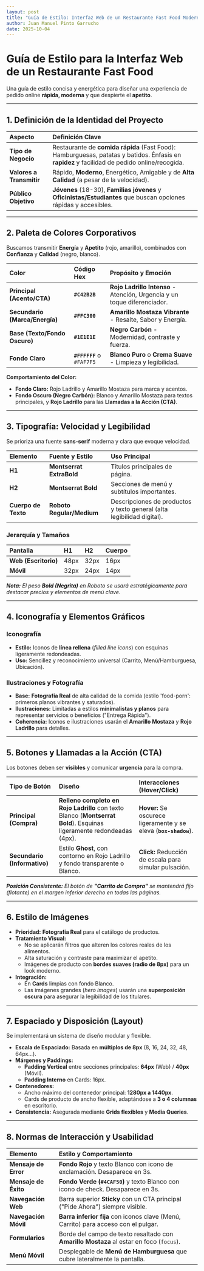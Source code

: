 ```yaml
---
layout: post
title: "Guía de Estilo: Interfaz Web de un Restaurante Fast Food Moderno"
author: Juan Manuel Pinto Garrucho
date: 2025-10-04
---
```


# Guía de Estilo para la Interfaz Web de un Restaurante Fast Food

Una guía de estilo concisa y energética para diseñar una experiencia de pedido online **rápida, moderna** y que despierte el **apetito**.

---

## 1. Definición de la Identidad del Proyecto

| Aspecto | Definición Clave |
| :--- | :--- |
| **Tipo de Negocio** | Restaurante de **comida rápida** (Fast Food): Hamburguesas, patatas y batidos. Énfasis en **rapidez** y facilidad de pedido online/recogida. |
| **Valores a Transmitir** | Rápido, **Moderno**, Energético, Amigable y de **Alta Calidad** (a pesar de la velocidad). |
| **Público Objetivo** | **Jóvenes** (18-30), **Familias jóvenes** y **Oficinistas/Estudiantes** que buscan opciones rápidas y accesibles. |

---

## 2. Paleta de Colores Corporativos

Buscamos transmitir **Energía** y **Apetito** (rojo, amarillo), combinados con **Confianza** y **Calidad** (negro, blanco).

| Color | Código Hex | Propósito y Emoción |
| :--- | :--- | :--- |
| **Principal (Acento/CTA)** | **`#C42B2B`** | **Rojo Ladrillo Intenso** - Atención, Urgencia y un toque diferenciador. |
| **Secundario (Marca/Energía)** | **`#FFC300`** | **Amarillo Mostaza Vibrante** - Resalte, Sabor y Energía. |
| **Base (Texto/Fondo Oscuro)** | **`#1E1E1E`** | **Negro Carbón** - Modernidad, contraste y fuerza. |
| **Fondo Claro** | **`#FFFFFF`** o `#FAF7F5` | **Blanco Puro** o **Crema Suave** - Limpieza y legibilidad. |

**Comportamiento del Color:**
* **Fondo Claro:** Rojo Ladrillo y Amarillo Mostaza para marca y acentos.
* **Fondo Oscuro (Negro Carbón):** Blanco y Amarillo Mostaza para textos principales, y **Rojo Ladrillo** para las **Llamadas a la Acción (CTA)**.

---

## 3. Tipografía: Velocidad y Legibilidad

Se prioriza una fuente **sans-serif** moderna y clara que evoque velocidad.

| Elemento | Fuente y Estilo | Uso Principal |
| :--- | :--- | :--- |
| **H1** | **Montserrat ExtraBold** | Títulos principales de página. |
| **H2** | **Montserrat Bold** | Secciones de menú y subtítulos importantes. |
| **Cuerpo de Texto** | **Roboto Regular/Medium** | Descripciones de productos y texto general (alta legibilidad digital). |

### Jerarquía y Tamaños

| Pantalla | H1 | H2 | Cuerpo |
| :--- | :--- | :--- | :--- |
| **Web (Escritorio)** | 48px | 32px | 16px |
| **Móvil** | 32px | 24px | 14px |

***Nota:*** *El peso **Bold (Negrita)** en Roboto se usará estratégicamente para destacar precios y elementos de menú clave.*

---

## 4. Iconografía y Elementos Gráficos

### Iconografía
* **Estilo:** Iconos de **línea rellena** (*filled line icons*) con esquinas ligeramente redondeadas.
* **Uso:** Sencillez y reconocimiento universal (Carrito, Menú/Hamburguesa, Ubicación).

### Ilustraciones y Fotografía
* **Base:** **Fotografía Real** de alta calidad de la comida (estilo 'food-porn': primeros planos vibrantes y saturados).
* **Ilustraciones:** Limitadas a estilos **minimalistas y planos** para representar servicios o beneficios ("Entrega Rápida").
* **Coherencia:** Iconos e ilustraciones usarán el **Amarillo Mostaza** y **Rojo Ladrillo** para detalles.

---

## 5. Botones y Llamadas a la Acción (CTA)

Los botones deben ser **visibles** y comunicar **urgencia** para la compra.

| Tipo de Botón | Diseño | Interacciones (Hover/Click) |
| :--- | :--- | :--- |
| **Principal (Compra)** | **Relleno completo en Rojo Ladrillo** con texto Blanco (**Montserrat Bold**). Esquinas ligeramente redondeadas (4px). | **Hover:** Se oscurece ligeramente y se eleva (**`box-shadow`**). |
| **Secundario (Informativo)** | Estilo **Ghost**, con contorno en Rojo Ladrillo y fondo transparente o Blanco. | **Click:** Reducción de escala para simular pulsación. |

***Posición Consistente:*** *El botón de **"Carrito de Compra"** se mantendrá fijo (flotante) en el margen inferior derecho en todas las páginas.*

---

## 6. Estilo de Imágenes

* **Prioridad:** **Fotografía Real** para el catálogo de productos.
* **Tratamiento Visual:**
    * No se aplicarán filtros que alteren los colores reales de los alimentos.
    * Alta saturación y contraste para maximizar el apetito.
    * Imágenes de producto con **bordes suaves (radio de 8px)** para un look moderno.
* **Integración:**
    * En **Cards** limpias con fondo Blanco.
    * Las imágenes grandes (*hero images*) usarán una **superposición oscura** para asegurar la legibilidad de los titulares.

---

## 7. Espaciado y Disposición (Layout)

Se implementará un sistema de diseño modular y flexible.

* **Escala de Espaciado:** Basada en **múltiplos de 8px** (8, 16, 24, 32, 48, 64px...).
* **Márgenes y Paddings:**
    * **Padding Vertical** entre secciones principales: **64px** (Web) / **40px** (Móvil).
    * **Padding Interno** en Cards: 16px.
* **Contenedores:**
    * Ancho máximo del contenedor principal: **1280px a 1440px**.
    * Cards de producto de ancho flexible, adaptándose a **3 o 4 columnas** en escritorio.
* **Consistencia:** Asegurada mediante **Grids flexibles** y **Media Queries**.

---

## 8. Normas de Interacción y Usabilidad

| Elemento | Estilo y Comportamiento |
| :--- | :--- |
| **Mensaje de Error** | **Fondo Rojo** y texto Blanco con icono de exclamación. Desaparece en 3s. |
| **Mensaje de Éxito** | **Fondo Verde (`#4CAF50`)** y texto Blanco con icono de check. Desaparece en 3s. |
| **Navegación Web** | Barra superior **Sticky** con un CTA principal ("Pide Ahora") siempre visible. |
| **Navegación Móvil** | **Barra inferior fija** con iconos clave (Menú, Carrito) para acceso con el pulgar. |
| **Formularios** | Borde del campo de texto resaltado con **Amarillo Mostaza** al estar en foco (`focus`). |
| **Menú Móvil** | Desplegable de **Menú de Hamburguesa** que cubre lateralmente la pantalla. |
